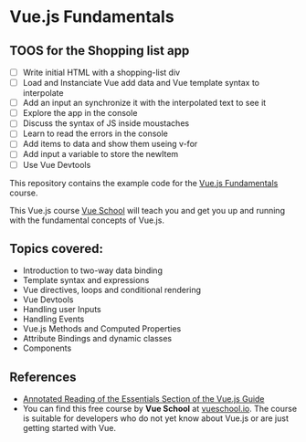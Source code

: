 # Vue.js Fundamentals

## TOOS for the Shopping list app

- [ ] Write initial HTML with a shopping-list div
- [ ] Load and Instanciate Vue add data and Vue template syntax to interpolate
- [ ] Add an input an synchronize it with the interpolated text to see it
- [ ] Explore the app in the console
- [ ] Discuss the syntax of JS inside moustaches
- [ ] Learn to read the errors in the console
- [ ] Add items to data and show them useing v-for
- [ ] Add input a variable to store the newItem
- [ ] Use Vue Devtools

This repository contains the example code for the [Vue.js Fundamentals](https://vueschool.io/courses/vuejs-fundamentals) course.

This Vue.js course [Vue School](https://vueschool.io/courses/vuejs-fundamentals) will teach you and get you up and running with the fundamental concepts of Vue.js. 

## Topics covered:

- Introduction to two-way data binding
- Template syntax and expressions
- Vue directives, loops and conditional rendering
- Vue Devtools
- Handling user Inputs
- Handling Events
- Vue.js Methods and Computed Properties
- Attribute Bindings and dynamic classes
- Components


##  References

- [Annotated Reading of the Essentials Section of the Vue.js Guide](https://crguezl.github.io/learning-vue-geting-started-guide)
- You can find this free course by **Vue School** at [vueschool.io](https://vueschool.io/courses/vuejs-fundamentals). The course is suitable for developers who do not yet know about Vue.js or are just getting started with Vue.

